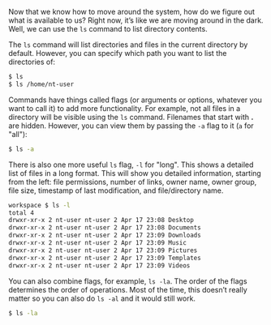 Now that we know how to move around the system, how do we figure out what is available to us? Right now, it’s like we are moving around in the dark. Well, we can use the `ls` command to list directory contents.

The `ls` command will list directories and files in the current directory by default. However, you can specify which path you want to list the directories of:

```bash
$ ls
$ ls /home/nt-user
```

Commands have things called flags (or arguments or options, whatever you want to call it) to add more functionality. For example, not all files in a directory will be visible using the `ls` command. Filenames that start with **.** are hidden. However, you can view them by passing the `-a` flag to it (`a` for "all"):

```bash
$ ls -a
```

There is also one more useful `ls` flag, `-l` for "long". This shows a detailed list of files in a long format. This will show you detailed information, starting from the left: file permissions, number of links, owner name, owner group, file size, timestamp of last modification, and file/directory name. 

```bash
workspace $ ls -l
total 4
drwxr-xr-x 2 nt-user nt-user 2 Apr 17 23:08 Desktop
drwxr-xr-x 2 nt-user nt-user 2 Apr 17 23:08 Documents
drwxr-xr-x 2 nt-user nt-user 2 Apr 17 23:09 Downloads
drwxr-xr-x 2 nt-user nt-user 2 Apr 17 23:09 Music
drwxr-xr-x 2 nt-user nt-user 2 Apr 17 23:09 Pictures
drwxr-xr-x 2 nt-user nt-user 2 Apr 17 23:09 Templates
drwxr-xr-x 2 nt-user nt-user 2 Apr 17 23:09 Videos
```

You can also combine flags, for example, `ls -la`. The order of the flags determines the order of operations. Most of the time, this doesn’t really matter so you can also do `ls -al` and it would still work.

```bash
$ ls -la
```
